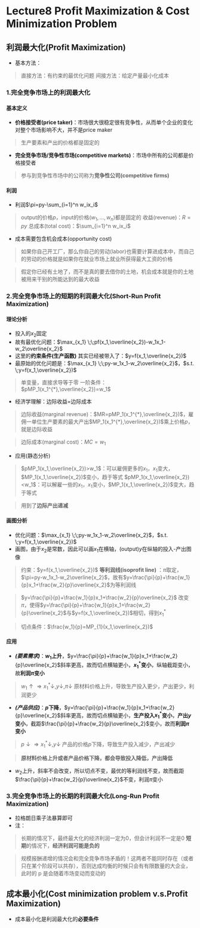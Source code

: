 # Lecture8 Profit Maximization & Cost Minimization Problem

## 利润最大化(Profit Maximization)

+ 基本方法：

> 直接方法：有约束的最优化问题
> 间接方法：给定产量最小化成本

### 1.完全竞争市场上的利润最大化

#### 基本定义

+ **价格接受者(price taker)**：市场很大很稳定很有竞争性，从而单个企业的变化对整个市场影响不大，并不是price maker

> 生产要素和产出的价格都是固定的

+ **完全竞争市场/竞争性市场(competitive markets)**：市场中所有的公司都是价格接受者

> 参与到竞争性市场中的公司称为**竞争性公司(competitive firms)**

#### 利润

+ 利润$\pi=py-\sum_{i=1}^n w_ix_i$

> output的价格$p$，input的价格$(w_1,...,w_n)$都是固定的
> 收益(revenue)：$R=py$
> 总成本(total cost)：$\sum_{i=1}^n w_ix_i$

+ 成本需要包含机会成本(opportunity cost)

> 如果你自己开工厂，那么你自己的劳动(labor)也需要计算进成本中，而自己的劳动的价格就是如果你在就业市场上就业所获得最大工资的价格

> 假定你已经有土地了，而不是真的要去借你的土地，机会成本就是你的土地被用来干别的所能达到的最大收益

### 2.完全竞争市场上的短期的利润最大化(Short-Run Profit Maximization)

#### 理论分析

+ 投入的$x_2$固定
+ 故有最优化问题：$\max_{x_1} \;\;pf(x_1,\overline{x_2})-w_1x_1-w_2\overline{x_2}$
+ 这里的**约束条件(生产函数)** 其实已经被带入了：$y=f(x_1,\overline{x_2})$
+ 最原始的优化问题是：$\max_{x_1} \;\;py-w_1x_1-w_2\overline{x_2}$，$s.t. \;y=f(x_1,\overline{x_2})$

> 单变量，直接求导等于零
> 一阶条件：$pMP_1(x_1^{*},\overline{x_2})=w_1$

+ 经济学理解：边际收益=边际成本

> 边际收益(marginal revenue)：$MR=pMP_1(x_1^{*},\overline{x_2})$，雇佣一单位生产要素的最大产出$MP_1(x_1^{*},\overline{x_2})$乘上价格$p$，就是边际收益

> 边际成本(marginal cost)：$MC=w_1$

+ 应用(静态分析)

> $pMP_1(x_1,\overline{x_2})>w_1$：可以雇佣更多的$x_1$，$x_1$变大，$MP_1(x_1,\overline{x_2})$变小，趋于等式
> $pMP_1(x_1,\overline{x_2})<w_1$：可以解雇一些的$x_1$，$x_1$变小，$MP_1(x_1,\overline{x_2})$变大，趋于等式

> 用到了**边际产出递减**

#### 画图分析

+ 优化问题：$\max_{x_1} \;\;py-w_1x_1-w_2\overline{x_2}$，$s.t. \;y=f(x_1,\overline{x_2})$
+ 画图，由于$x_2$是常数，因此可以画$x_1$在横轴，(output)$y$在纵轴的投入-产出图像

> 约束：$y=f(x_1,\overline{x_2})$
> **等利润线(isoprofit line)** ：$\pi$取定，$\pi=py-w_1x_1-w_2\overline{x_2}$，故有$y=\frac{\pi}{p}+\frac{w_1}{p}x_1+\frac{w_2}{p}\overline{x_2}$为等利润线

> $y=\frac{\pi}{p}+\frac{w_1}{p}x_1+\frac{w_2}{p}\overline{x_2}$
> 改变$\pi$，使得$y=\frac{\pi}{p}+\frac{w_1}{p}x_1+\frac{w_2}{p}\overline{x_2}$与$y=f(x_1,\overline{x_2})$相切，得到$x_1^*$

> 切点条件：$\frac{w_1}{p}=MP_{1}(x_1,\overline{x_2})$

#### 应用

+ ***(要素需求)***：**$w_1$上升**，$y=\frac{\pi}{p}+\frac{w_1}{p}x_1+\frac{w_2}{p}\overline{x_2}$斜率更高，故而切点横轴更小，**$x_1^*$变小**，纵轴截距变小，故**利润$\pi$变小**

> $w_1 \uparrow \Rightarrow x_1^* \downarrow,y \downarrow, \pi \downarrow$
> 原材料价格上升，导致生产投入更少，产出更少，利润更少

+ ***(产品供应)***：**$p$下降**，$y=\frac{\pi}{p}+\frac{w_1}{p}x_1+\frac{w_2}{p}\overline{x_2}$斜率更高，故而切点横轴更小，**生产投入$x_1^*$变小**，**产出$y$变小**，截距$\frac{\pi}{p}+\frac{w_2}{p}\overline{x_2}$变小，故而**利润$\pi$变小**

> $p \downarrow \Rightarrow x_1^* \downarrow, y\downarrow$
> 产品的价格$p$下降，导致生产投入减少，产出减少

> **原材料价格上升或者产品价格下降，都会导致投入降低，产出降低**

+ $w_2$上升，斜率不会改变，所以切点不变，最优的等利润线不变，故而截距$\frac{\pi}{p}+\frac{w_2}{p}\overline{x_2}$不变，利润$\pi$变小

### 3.完全竞争市场上的长期的利润最大化(Long-Run Profit Maximization)

+ 拉格朗日乘子法暴算即可
+ 注：

> 长期的情况下，最终最大化的经济利润一定为0，但会计利润不一定是0
> **短期**的情况下，**经济利润可能是负的**

> 规模报酬递增的情况会和完全竞争市场矛盾的！这两者不能同时存在（或者只在某个阶段可以共存），否则达成均衡的时候只会有有限数量的大企业，此时的 p 是会随着市场变动而变动的

## 成本最小化(Cost minimization problem v.s.Profit Maximization)

+ 成本最小化是利润最大化的**必要条件**